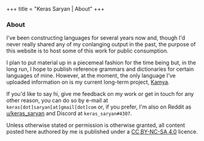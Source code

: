 +++
title = "Keras Saryan | About"
+++

### About

[//]: <> ({{< figure class="avatar" src="img/logo.png" >}})

I've been constructing languages for several years now and, though I'd never really shared any of my conlanging output in the past, the purpose of this website is to host some of this work for public consumption.

I plan to put material up in a piecemeal fashion for the time being but, in the long run, I hope to publish reference grammars and dictionaries for certain languages of mine. However, at the moment, the only language I've uploaded information on is my current long-term project, [Kamya](kamya).

If you'd like to say hi, give me feedback on my work or get in touch for any other reason, you can do so by e-mail at ``keras[dot]saryan[at]gmail[dot]com`` or, if you prefer, I'm also on Reddit as [u/keras_saryan](https://www.reddit.com/user/keras_saryan) and Discord at ``keras_saryan#4307``.

Unless otherwise stated or permission is otherwise granted, all content posted here authored by me is published under a [CC BY-NC-SA 4.0](https://creativecommons.org/licenses/by-nc-sa/4.0/) licence.
